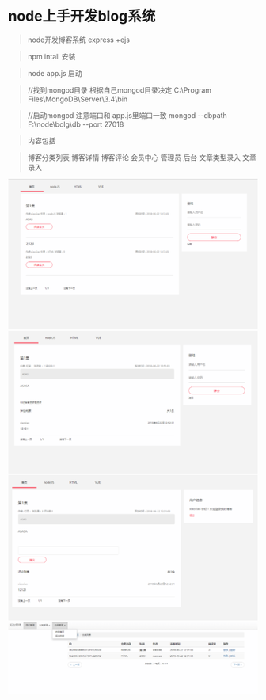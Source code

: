 # node上手开发blog系统


>node开发博客系统  express +ejs


>npm intall 安装

>node app.js 启动

>//找到mongod目录 根据自己mongod目录决定
>C:\Program Files\MongoDB\Server\3.4\bin  

>//启动mongod 注意端口和 app.js里端口一致
>mongod --dbpath F:\node\bolg\db --port 27018

>内容包括

>博客分类列表
>博客详情
>博客评论
>会员中心
>管理员
>后台 文章类型录入  文章录入

![](./imgs/1.png)
![](./imgs/2.png)
![](./imgs/3.png)
![](./imgs/5.png)
